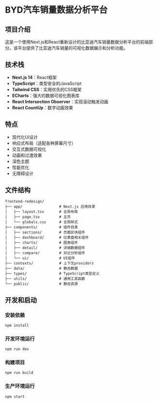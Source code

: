 # BYD汽车销量数据分析平台

## 项目介绍

这是一个使用Next.js和React重新设计的比亚迪汽车销量数据分析平台的前端部分。该平台提供了比亚迪汽车销量的可视化数据展示和分析功能。

## 技术栈

- **Next.js 14**：React框架
- **TypeScript**：类型安全的JavaScript
- **Tailwind CSS**：实用优先的CSS框架
- **ECharts**：强大的数据可视化图表库
- **React Intersection Observer**：实现滚动触发动画
- **React CountUp**：数字动画效果

## 特点

- 现代化UI设计
- 响应式布局（适配各种屏幕尺寸）
- 交互式数据可视化
- 动画和过渡效果
- 深色主题
- 性能优化
- 无障碍设计

## 文件结构

```
frontend-redesign/
├── app/                 # Next.js 应用目录
│   ├── layout.tsx       # 全局布局
│   ├── page.tsx         # 主页
│   └── globals.css      # 全局样式
├── components/          # 组件目录
│   ├── sections/        # 页面区块组件
│   ├── dashboard/       # 仪表盘相关组件
│   ├── charts/          # 图表组件
│   ├── detail/          # 详细数据组件
│   ├── compare/         # 对比分析组件
│   └── ui/              # UI组件
├── contexts/            # 上下文providers
├── data/                # 静态数据
├── types/               # TypeScript类型定义
├── utils/               # 通用工具函数
└── public/              # 静态资源
```

## 开发和启动

### 安装依赖

```bash
npm install
```

### 开发环境运行

```bash
npm run dev
```

### 构建项目

```bash
npm run build
```

### 生产环境运行

```bash
npm start
```
